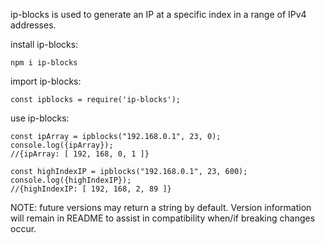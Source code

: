 ip-blocks is used to generate an IP at a specific index in a range of IPv4 addresses.

install ip-blocks:

    npm i ip-blocks

import ip-blocks:

    const ipblocks = require('ip-blocks');


use ip-blocks:

    const ipArray = ipblocks("192.168.0.1", 23, 0);
	console.log({ipArray});
	//{ipArray: [ 192, 168, 0, 1 ]}

	const highIndexIP = ipblocks("192.168.0.1", 23, 600);
	console.log({highIndexIP});
	//{highIndexIP: [ 192, 168, 2, 89 ]}


NOTE: future versions may return a string by default. Version information will remain in README to assist in compatibility when/if breaking changes occur. 